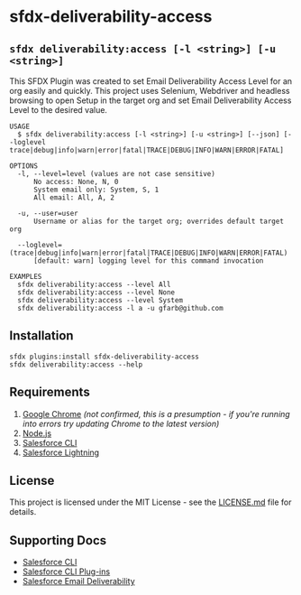 # sfdx-deliverability-access

## `sfdx deliverability:access [-l <string>] [-u <string>]`

This SFDX Plugin was created to set Email Deliverability Access Level for an org easily and quickly. This project uses Selenium, Webdriver and headless browsing to open Setup in the target org and set Email Deliverability Access Level to the desired value.

```
USAGE
  $ sfdx deliverability:access [-l <string>] [-u <string>] [--json] [--loglevel
trace|debug|info|warn|error|fatal|TRACE|DEBUG|INFO|WARN|ERROR|FATAL]

OPTIONS
  -l, --level=level (values are not case sensitive)
      No access: None, N, 0
      System email only: System, S, 1
      All email: All, A, 2

  -u, --user=user
      Username or alias for the target org; overrides default target org

  --loglevel=(trace|debug|info|warn|error|fatal|TRACE|DEBUG|INFO|WARN|ERROR|FATAL)
      [default: warn] logging level for this command invocation

EXAMPLES
  sfdx deliverability:access --level All
  sfdx deliverability:access --level None
  sfdx deliverability:access --level System
  sfdx deliverability:access -l a -u gfarb@github.com
```

## Installation

```
sfdx plugins:install sfdx-deliverability-access
sfdx deliverability:access --help
```

## Requirements

1. [Google Chrome](https://www.google.com/chrome) _(not confirmed, this is a presumption - if you're running into errors try updating Chrome to the latest version)_
2. [Node.js](https://nodejs.org/en/)
3. [Salesforce CLI](https://developer.salesforce.com/docs/atlas.en-us.sfdx_setup.meta/sfdx_setup/sfdx_setup_install_cli.htm)
4. [Salesforce Lightning](https://www.salesforce.com/products/platform/lightning/)

## License

This project is licensed under the MIT License - see the [LICENSE.md](LICENSE.md) file for details.

## Supporting Docs

- [Salesforce CLI](https://developer.salesforce.com/docs/atlas.en-us.sfdx_setup.meta/sfdx_setup/sfdx_setup_install_cli.htm)
- [Salesforce CLI Plug-ins](https://developer.salesforce.com/docs/atlas.en-us.sfdx_setup.meta/sfdx_setup/sfdx_setup_install_plugin_version.htm)
- [Salesforce Email Deliverability](https://help.salesforce.com/s/articleView?id=sf.data_sandbox_email_deliverability.htm&type=5)
